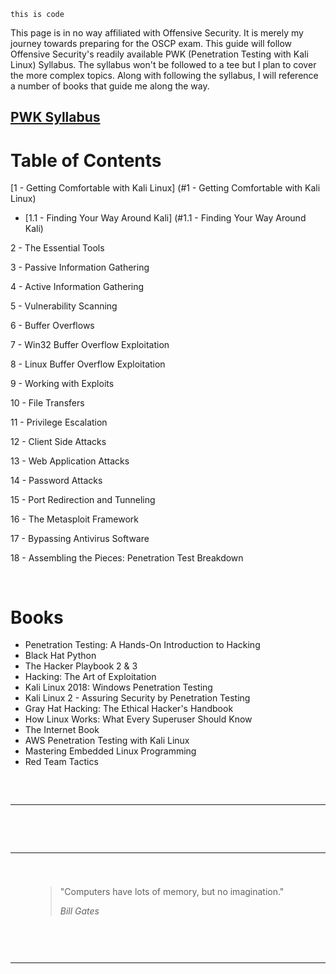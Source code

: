 `this is code`

<p>This page is in no way affiliated with Offensive Security. It is merely my journey towards preparing for the OSCP exam. This guide will follow Offensive Security's readily available PWK (Penetration Testing with Kali Linux) Syllabus. The syllabus won't be followed to a tee but I plan to cover the more complex topics. Along with following the syllabus, I will reference a number of books that guide me along the way. </p>


<h2 class="has-text-align-center"><a href="https://www.offensive-security.com/documentation/penetration-testing-with-kali.pdf">PWK Syllabus</a></h2>

# Table of Contents

[1 - Getting Comfortable with Kali Linux] (#1 - Getting Comfortable with Kali Linux)
  - [1.1 - Finding Your Way Around Kali] (#1.1 - Finding Your Way Around Kali)
 

<p>2 - The Essential Tools</p>

<p>3 - Passive Information Gathering</p>

<p>4 - Active Information Gathering</p>

<p>5 - Vulnerability Scanning</p>

<p>6 - Buffer Overflows</p>

<p>7 - Win32 Buffer Overflow Exploitation</p>

<p>8 - Linux Buffer Overflow Exploitation</p>

<p>9 - Working with Exploits</p>

<p>10 - File Transfers</p>

<p>11 - Privilege Escalation</p>

<p>12 - Client Side Attacks</p>

<p>13 - Web Application Attacks</p>

<p>14 - Password Attacks</p>

<p>15 - Port Redirection and Tunneling</p>

<p>16 - The Metasploit Framework</p>

<p>17 - Bypassing Antivirus Software</p>

<p>18 - Assembling the Pieces: Penetration Test Breakdown</p>





<!-- wp:spacer {"height":16,"className":"desktop-only"} -->
<div style="height:16px" aria-hidden="true" class="wp-block-spacer desktop-only"></div>
<!-- /wp:spacer -->



# Books

<ul><li>Penetration Testing: A  Hands-On Introduction to Hacking</li><li>Black Hat Python</li><li>The Hacker Playbook 2 &amp; 3</li><li>Hacking: The Art of Exploitation</li><li>Kali Linux 2018: Windows Penetration Testing</li><li>Kali Linux 2 - Assuring Security by Penetration Testing</li><li>Gray Hat Hacking: The Ethical Hacker's Handbook</li><li>How Linux Works: What Every Superuser Should Know</li><li>The Internet Book</li><li>AWS Penetration Testing with Kali Linux</li><li>Mastering Embedded Linux Programming</li><li>Red Team Tactics</li></ul>

<!-- wp:spacer {"height":16,"className":"desktop-only"} -->
<div style="height:16px" aria-hidden="true" class="wp-block-spacer desktop-only"></div>
<!-- /wp:spacer -->

<!-- wp:spacer {"height":16,"className":"desktop-only"} -->
<div style="height:16px" aria-hidden="true" class="wp-block-spacer desktop-only"></div>
<!-- /wp:spacer -->

<!-- wp:separator {"className":"is-style-wide"} -->
<hr class="wp-block-separator is-style-wide"/>
<!-- /wp:separator -->

<!-- wp:spacer {"height":16,"className":"desktop-only"} -->
<div style="height:16px" aria-hidden="true" class="wp-block-spacer desktop-only"></div>
<!-- /wp:spacer -->

<!-- wp:spacer {"height":16,"className":"desktop-only"} -->
<div style="height:16px" aria-hidden="true" class="wp-block-spacer desktop-only"></div>
<!-- /wp:spacer -->

<!-- wp:spacer {"height":16,"className":"desktop-only"} -->
<div style="height:16px" aria-hidden="true" class="wp-block-spacer desktop-only"></div>
<!-- /wp:spacer -->

<!-- wp:separator {"className":"is-style-wide"} -->
<hr class="wp-block-separator is-style-wide"/>
<!-- /wp:separator -->

<!-- wp:spacer {"height":16,"className":"desktop-only"} -->
<div style="height:16px" aria-hidden="true" class="wp-block-spacer desktop-only"></div>
<!-- /wp:spacer -->

<!-- wp:heading {"align":"center","level":3} -->
<h3 class="has-text-align-center"></h3>
<!-- /wp:heading -->

<!-- wp:pullquote -->
<figure class="wp-block-pullquote"><blockquote><p>"Computers have lots of memory, but no imagination."</p><cite>Bill Gates</cite></blockquote></figure>
<!-- /wp:pullquote -->

<!-- wp:spacer {"height":16,"className":"desktop-only"} -->
<div style="height:16px" aria-hidden="true" class="wp-block-spacer desktop-only"></div>
<!-- /wp:spacer -->

<!-- wp:columns {"align":"wide","className":"has-2-columns contact-section"} -->
<div class="wp-block-columns alignwide has-2-columns contact-section"><!-- wp:column -->
<div class="wp-block-column"><!-- wp:paragraph -->
<p></p>
<!-- /wp:paragraph -->

<!-- wp:paragraph -->
<p> </p>
<!-- /wp:paragraph --></div>
<!-- /wp:column -->

<!-- wp:column -->
<div class="wp-block-column"></div>
<!-- /wp:column --></div>
<!-- /wp:columns -->

<!-- wp:spacer {"height":16,"className":"desktop-only"} -->
<div style="height:16px" aria-hidden="true" class="wp-block-spacer desktop-only"></div>
<!-- /wp:spacer -->

<!-- wp:separator {"className":"is-style-wide"} -->
<hr class="wp-block-separator is-style-wide"/>
<!-- /wp:separator -->

<!-- wp:spacer {"height":16,"className":"desktop-only"} -->
<div style="height:16px" aria-hidden="true" class="wp-block-spacer desktop-only"></div>
<!-- /wp:spacer -->

